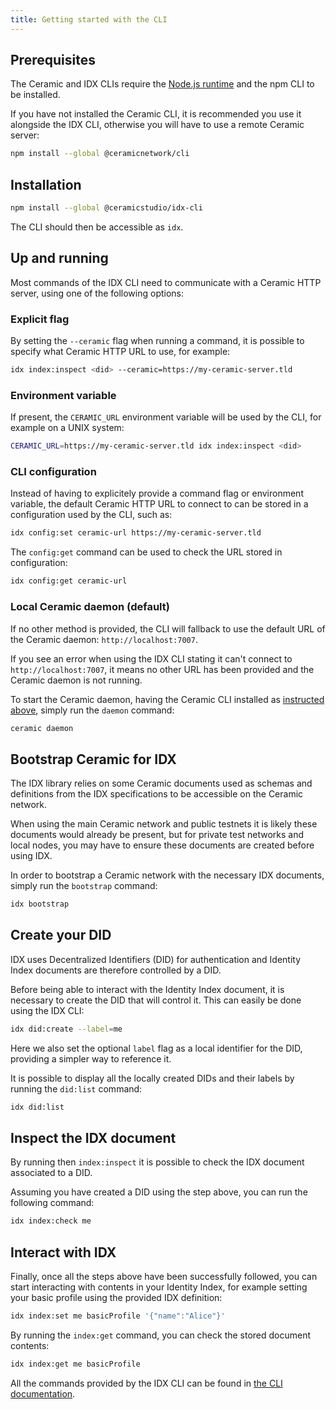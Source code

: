 ```yaml
---
title: Getting started with the CLI
---
```


## Prerequisites

The Ceramic and IDX CLIs require the [Node.js runtime](https://nodejs.org/en/) and the npm CLI to be installed.

If you have not installed the Ceramic CLI, it is recommended you use it alongside the IDX CLI, otherwise you will have to use a remote Ceramic server:

```sh
npm install --global @ceramicnetwork/cli
```

## Installation

```sh
npm install --global @ceramicstudio/idx-cli
```

The CLI should then be accessible as `idx`.

## Up and running

Most commands of the IDX CLI need to communicate with a Ceramic HTTP server, using one of the following options:

### Explicit flag

By setting the `--ceramic` flag when running a command, it is possible to specify what Ceramic HTTP URL to use, for example:

```sh
idx index:inspect <did> --ceramic=https://my-ceramic-server.tld
```

### Environment variable

If present, the `CERAMIC_URL` environment variable will be used by the CLI, for example on a UNIX system:

```sh
CERAMIC_URL=https://my-ceramic-server.tld idx index:inspect <did>
```

### CLI configuration

Instead of having to explicitely provide a command flag or environment variable, the default Ceramic HTTP URL to connect to can be stored in a configuration used by the CLI, such as:

```sh
idx config:set ceramic-url https://my-ceramic-server.tld
```

The `config:get` command can be used to check the URL stored in configuration:

```sh
idx config:get ceramic-url
```

### Local Ceramic daemon (default)

If no other method is provided, the CLI will fallback to use the default URL of the Ceramic daemon: `http://localhost:7007`.

If you see an error when using the IDX CLI stating it can't connect to `http://localhost:7007`, it means no other URL has been provided and the Ceramic daemon is not running.

To start the Ceramic daemon, having the Ceramic CLI installed as [instructed above](#prerequisites), simply run the `daemon` command:

```sh
ceramic daemon
```

## Bootstrap Ceramic for IDX

The IDX library relies on some Ceramic documents used as schemas and definitions from the IDX specifications to be accessible on the Ceramic network.

When using the main Ceramic network and public testnets it is likely these documents would already be present, but for private test networks and local nodes, you may have to ensure these documents are created before using IDX.

In order to bootstrap a Ceramic network with the necessary IDX documents, simply run the `bootstrap` command:

```sh
idx bootstrap
```

## Create your DID

IDX uses Decentralized Identifiers (DID) for authentication and Identity Index documents are therefore controlled by a DID.

Before being able to interact with the Identity Index document, it is necessary to create the DID that will control it.
This can easily be done using the IDX CLI:

```sh
idx did:create --label=me
```

Here we also set the optional `label` flag as a local identifier for the DID, providing a simpler way to reference it.

It is possible to display all the locally created DIDs and their labels by running the `did:list` command:

```sh
idx did:list
```

## Inspect the IDX document

By running then `index:inspect` it is possible to check the IDX document associated to a DID.

Assuming you have created a DID using the step above, you can run the following command:

```sh
idx index:check me
```

## Interact with IDX

Finally, once all the steps above have been successfully followed, you can start interacting with contents in your Identity Index, for example setting your basic profile using the provided IDX definition:

```sh
idx index:set me basicProfile '{"name":"Alice"}'
```

By running the `index:get` command, you can check the stored document contents:

```sh
idx index:get me basicProfile
```

All the commands provided by the IDX CLI can be found in [the CLI documentation](https://github.com/ceramicstudio/idx-cli#usage).
